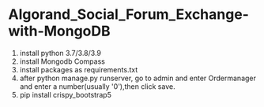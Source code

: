 # Algorand_Social_Forum_Exchange-with-MongoDB
1) install python 3.7/3.8/3.9
2) install Mongodb Compass
3) install packages as requirements.txt
4) after python manage.py runserver, go to admin and enter Ordermanager and enter a number(usually '0'),then click save.
5) pip install crispy_bootstrap5

